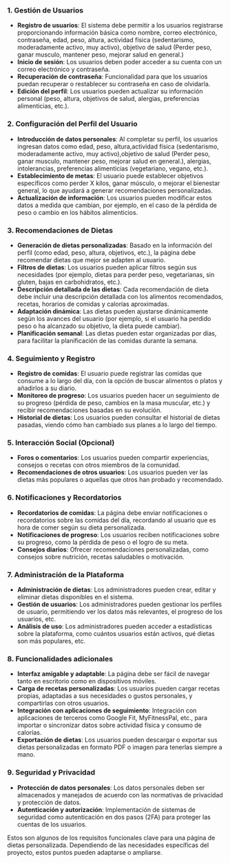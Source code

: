 ### 1. **Gestión de Usuarios**

- **Registro de usuarios**: El sistema debe permitir a los usuarios registrarse proporcionando información básica como nombre, correo electrónico, contraseña, edad, peso, altura, actividad física (sedentarismo, moderadamente activo, muy activo), objetivo de salud (Perder peso, ganar musculo, mantener peso, mejorar salud en general.)
- **Inicio de sesión**: Los usuarios deben poder acceder a su cuenta con un correo electrónico y contraseña.
- **Recuperación de contraseña**: Funcionalidad para que los usuarios puedan recuperar o restablecer su contraseña en caso de olvidarla.
- **Edición del perfil**: Los usuarios pueden actualizar su información personal (peso, altura, objetivos de salud, alergias, preferencias alimenticias, etc.).

### 2. **Configuración del Perfil del Usuario**

- **Introducción de datos personales**: Al completar su perfil, los usuarios ingresan datos como edad, peso, altura,actividad física (sedentarismo, moderadamente activo, muy activo),objetivo de salud (Perder peso, ganar musculo, mantener peso, mejorar salud en general.), alergias, intolerancias, preferencias alimenticias (vegetariano, vegano, etc.).
- **Establecimiento de metas**: El usuario puede establecer objetivos específicos como perder X kilos, ganar músculo, o mejorar el bienestar general, lo que ayudará a generar recomendaciones personalizadas.
- **Actualización de información**: Los usuarios pueden modificar estos datos a medida que cambian, por ejemplo, en el caso de la pérdida de peso o cambio en los hábitos alimenticios.

### 3. **Recomendaciones de Dietas**

- **Generación de dietas personalizadas**: Basado en la información del perfil (como edad, peso, altura, objetivos, etc.), la página debe recomendar dietas que mejor se adapten al usuario.
- **Filtros de dietas**: Los usuarios pueden aplicar filtros según sus necesidades (por ejemplo, dietas para perder peso, vegetarianas, sin gluten, bajas en carbohidratos, etc.).
- **Descripción detallada de las dietas**: Cada recomendación de dieta debe incluir una descripción detallada con los alimentos recomendados, recetas, horarios de comidas y calorías aproximadas.
- **Adaptación dinámica**: Las dietas pueden ajustarse dinámicamente según los avances del usuario (por ejemplo, si el usuario ha perdido peso o ha alcanzado su objetivo, la dieta puede cambiar).
- **Planificación semanal**: Las dietas pueden estar organizadas por días, para facilitar la planificación de las comidas durante la semana.

### 4. **Seguimiento y Registro**

- **Registro de comidas**: El usuario puede registrar las comidas que consume a lo largo del día, con la opción de buscar alimentos o platos y añadirlos a su diario.
- **Monitoreo de progreso**: Los usuarios pueden hacer un seguimiento de su progreso (pérdida de peso, cambios en la masa muscular, etc.) y recibir recomendaciones basadas en su evolución.
- **Historial de dietas**: Los usuarios pueden consultar el historial de dietas pasadas, viendo cómo han cambiado sus planes a lo largo del tiempo.

### 5. **Interacción Social (Opcional)**

- **Foros o comentarios**: Los usuarios pueden compartir experiencias, consejos o recetas con otros miembros de la comunidad.
- **Recomendaciones de otros usuarios**: Los usuarios pueden ver las dietas más populares o aquellas que otros han probado y recomendado.

### 6. **Notificaciones y Recordatorios**

- **Recordatorios de comidas**: La página debe enviar notificaciones o recordatorios sobre las comidas del día, recordando al usuario que es hora de comer según su dieta personalizada.
- **Notificaciones de progreso**: Los usuarios reciben notificaciones sobre su progreso, como la pérdida de peso o el logro de su meta.
- **Consejos diarios**: Ofrecer recomendaciones personalizadas, como consejos sobre nutrición, recetas saludables o motivación.

### 7. **Administración de la Plataforma**

- **Administración de dietas**: Los administradores pueden crear, editar y eliminar dietas disponibles en el sistema.
- **Gestión de usuarios**: Los administradores pueden gestionar los perfiles de usuario, permitiendo ver los datos más relevantes, el progreso de los usuarios, etc.
- **Análisis de uso**: Los administradores pueden acceder a estadísticas sobre la plataforma, como cuántos usuarios están activos, qué dietas son más populares, etc.

### 8. **Funcionalidades adicionales**

- **Interfaz amigable y adaptable**: La página debe ser fácil de navegar tanto en escritorio como en dispositivos móviles.
- **Carga de recetas personalizadas**: Los usuarios pueden cargar recetas propias, adaptadas a sus necesidades o gustos personales, y compartirlas con otros usuarios.
- **Integración con aplicaciones de seguimiento**: Integración con aplicaciones de terceros como Google Fit, MyFitnessPal, etc., para importar o sincronizar datos sobre actividad física y consumo de calorías.
- **Exportación de dietas**: Los usuarios pueden descargar o exportar sus dietas personalizadas en formato PDF o imagen para tenerlas siempre a mano.

### 9. **Seguridad y Privacidad**

- **Protección de datos personales**: Los datos personales deben ser almacenados y manejados de acuerdo con las normativas de privacidad y protección de datos.
- **Autenticación y autorización**: Implementación de sistemas de seguridad como autenticación en dos pasos (2FA) para proteger las cuentas de los usuarios.

Estos son algunos de los requisitos funcionales clave para una página de dietas personalizada. Dependiendo de las necesidades específicas del proyecto, estos puntos pueden adaptarse o ampliarse.
